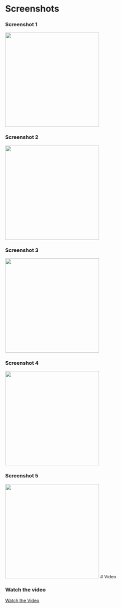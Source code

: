 # Screenshots

### Screenshot 1
<img src="https://github.com/user-attachments/assets/4495cbb0-365f-4544-ae5e-70be2b52f07e" width="300"/>

### Screenshot 2
<img src="https://github.com/user-attachments/assets/10ce47ca-4922-408e-a358-7e2ec847a16a" width="300"/>

### Screenshot 3
<img src="https://github.com/user-attachments/assets/b8245162-3e93-43c5-971f-62e940747710" width="300"/>

### Screenshot 4
<img src="https://github.com/user-attachments/assets/2b51684c-9b56-4870-9696-f6756f842dcb" width="300"/>

### Screenshot 5
<img src="https://github.com/user-attachments/assets/22e9db31-9108-4072-a158-e403c13c8ccc" width="300"/>
# Video

### Watch the video
[Watch the Video](https://github.com/user-attachments/assets/eb8729f3-8da4-412a-b3e8-e3ccb61ae510)
